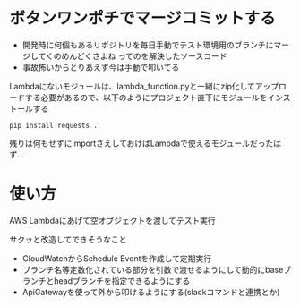 # ボタンワンポチでマージコミットする
* 開発時に何個もあるリポジトリを毎日手動でテスト環境用のブランチにマージしてくのめんどくさよね ってのを解決したソースコード
* 事故怖いからとりあえず今は手動で叩いてる

Lambdaにないモジュールは、lambda_function.pyと一緒にzip化してアップロードする必要があるので、以下のようにプロジェクト直下にモジュールをインストールする
```
pip install requests .
```
残りは何もせずにimportさえしておけばLambdaで使えるモジュールだったはず...

# 使い方
AWS Lambdaにあげて空オブジェクトを渡してテスト実行

サクッと改造してできそうなこと
* CloudWatchからSchedule Eventを作成して定期実行
* ブランチ名等定数化されている部分を引数で渡せるようにして動的にbaseブランチとheadブランチを指定できるようにする
* ApiGatewayを使って外から叩けるようにする(slackコマンドと連携とか)
